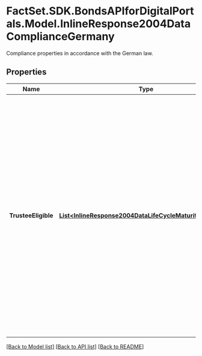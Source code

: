 # FactSet.SDK.BondsAPIforDigitalPortals.Model.InlineResponse2004DataComplianceGermany
Compliance properties in accordance with the German law.

## Properties

Name | Type | Description | Notes
------------ | ------------- | ------------- | -------------
**TrusteeEligible** | [**List&lt;InlineResponse2004DataLifeCycleMaturityPerpetual&gt;**](InlineResponse2004DataLifeCycleMaturityPerpetual.md) | Indicates whether debt instruments eligible for investments by trustees according to §§1806ff of the BGB (German Civil Code) are among the results. The German legislative has declared it to be virtually free of the risk of loss, such as government and state bonds. Eligible are primarily German debt instruments. | [optional] 

[[Back to Model list]](../README.md#documentation-for-models) [[Back to API list]](../README.md#documentation-for-api-endpoints) [[Back to README]](../README.md)

